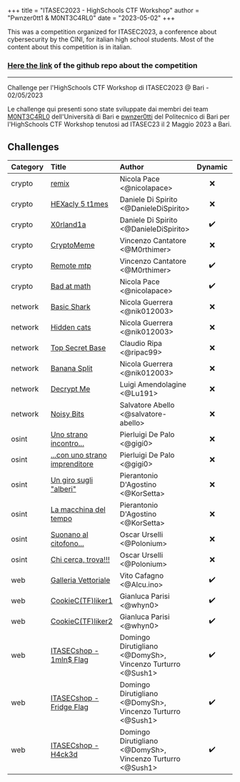 +++
title = "ITASEC2023 - HighSchools CTF Workshop"
author = "Pwnzer0tt1 & M0NT3C4RL0"
date = "2023-05-02"
+++

This was a competition organized for ITASEC2023, a conference about cybersecurity by the CINI, for italian high school students.
Most of the content about this competition is in italian.

### [Here the link](https://github.com/CyberHighSchools/ITASEC2023-CTF-Challenges/) of the github repo about the competition

---

Challenge per l'HighSchools CTF Workshop di ITASEC2023 @ Bari - 02/05/2023

Le challenge qui presenti sono state sviluppate dai membri dei team [M0NT3C4RL0](https://www.mntcrl.it/) dell'Università di Bari e [pwnzer0tti](https://pwnzer0tt1.it/) del Politecnico di Bari per l'HighSchools CTF Workshop tenutosi ad ITASEC23 il 2 Maggio 2023 a Bari.

## Challenges

| Category | Title                                           | Author                                                     |      Dynamic       | Type |                         Url | Port |
| :------- | :---------------------------------------------- | :--------------------------------------------------------- | :----------------: | ---: | --------------------------: | :--: |
| crypto   | [remix](https://github.com/CyberHighSchools/ITASEC2023-CTF-Challenges/tree/master/crypto/crypto01)                        | Nicola Pace <@nicolapace>                                  |        :x:         |      |                             |      |
| crypto   | [HEXacly 5 t1mes](https://github.com/CyberHighSchools/ITASEC2023-CTF-Challenges/tree/master/crypto/crypto02)              | Daniele Di Spirito <@DanieleDiSpirito>                     |        :x:         |      |                             |      |
| crypto   | [X0rland1a](https://github.com/CyberHighSchools/ITASEC2023-CTF-Challenges/tree/master/crypto/crypto03)                    | Daniele Di Spirito <@DanieleDiSpirito>                     | :heavy_check_mark: | http |  xorlandia.challs.itasec.it | 8080 |
| crypto   | [CryptoMeme](https://github.com/CyberHighSchools/ITASEC2023-CTF-Challenges/tree/master/crypto/crypto04)                   | Vincenzo Cantatore <@M0rthimer>                            |        :x:         |      |                             |      |
| crypto   | [Remote mtp](https://github.com/CyberHighSchools/ITASEC2023-CTF-Challenges/tree/master/crypto/crypto05)                   | Vincenzo Cantatore <@M0rthimer>                            | :heavy_check_mark: | http |  remotemtp.challs.itasec.it | 8081 |
| crypto   | [Bad at math](https://github.com/CyberHighSchools/ITASEC2023-CTF-Challenges/tree/master/crypto/crypto06)                  | Nicola Pace <@nicolapace>                                  | :heavy_check_mark: | http |   badatmat.challs.itasec.it | 8082 |
| network  | [Basic Shark](https://github.com/CyberHighSchools/ITASEC2023-CTF-Challenges/tree/master/network/network01)                | Nicola Guerrera <@nik012003>                               |        :x:         |      |                             |      |
| network  | [Hidden cats](https://github.com/CyberHighSchools/ITASEC2023-CTF-Challenges/tree/master/network/network02)                | Nicola Guerrera <@nik012003>                               |        :x:         |      |                             |      |
| network  | [Top Secret Base](https://github.com/CyberHighSchools/ITASEC2023-CTF-Challenges/tree/master/network/network03)            | Claudio Ripa <@ripac99>                                    |        :x:         |      |                             |      |
| network  | [Banana Split](https://github.com/CyberHighSchools/ITASEC2023-CTF-Challenges/tree/master/network/network04)               | Nicola Guerrera <@nik012003>                               |        :x:         |      |                             |      |
| network  | [Decrypt Me](https://github.com/CyberHighSchools/ITASEC2023-CTF-Challenges/tree/master/network/network05)                 | Luigi Amendolagine <@Lu191>                                |        :x:         |      |                             |      |
| network  | [Noisy Bits](https://github.com/CyberHighSchools/ITASEC2023-CTF-Challenges/tree/master/network/network06)                 | Salvatore Abello <@salvatore-abello>                       |        :x:         |      |                             |      |
| osint    | [Uno strano incontro...](https://github.com/CyberHighSchools/ITASEC2023-CTF-Challenges/tree/master/osint/osint01)         | Pierluigi De Palo <@gigi0>                                 |        :x:         |      |                             |      |
| osint    | [...con uno strano imprenditore](https://github.com/CyberHighSchools/ITASEC2023-CTF-Challenges/tree/master/osint/osint02) | Pierluigi De Palo <@gigi0>                                 |        :x:         |      |                             |      |
| osint    | [Un giro sugli "alberi"](https://github.com/CyberHighSchools/ITASEC2023-CTF-Challenges/tree/master/osint/osint03)         | Pierantonio D'Agostino <@KorSetta>                         |        :x:         |      |                             |      |
| osint    | [La macchina del tempo](https://github.com/CyberHighSchools/ITASEC2023-CTF-Challenges/tree/master/osint/osint04)          | Pierantonio D'Agostino <@KorSetta>                         |        :x:         |      |                             |      |
| osint    | [Suonano al citofono...](https://github.com/CyberHighSchools/ITASEC2023-CTF-Challenges/tree/master/osint/osint05)         | Oscar Urselli <@Polonium>                                  |        :x:         |      |                             |      |
| osint    | [Chi cerca, trova!!!](https://github.com/CyberHighSchools/ITASEC2023-CTF-Challenges/tree/master/osint/osint06)            | Oscar Urselli <@Polonium>                                  |        :x:         |      |                             |      |
| web      | [Galleria Vettoriale](https://github.com/CyberHighSchools/ITASEC2023-CTF-Challenges/tree/master/web/web01)                | Vito Cafagno <@Alcu.ino>                                   | :heavy_check_mark: | http |  vectorial.challs.itasec.it | 8083 |
| web      | [CookieC(TF)liker1](https://github.com/CyberHighSchools/ITASEC2023-CTF-Challenges/tree/master/web/web02)                  | Gianluca Parisi <@whyn0>                                   | :heavy_check_mark: | http |     cookie.challs.itasec.it | 8084 |
| web      | [CookieC(TF)liker2](https://github.com/CyberHighSchools/ITASEC2023-CTF-Challenges/tree/master/web/web03)                  | Gianluca Parisi <@whyn0>                                   | :heavy_check_mark: | http |     cookie.challs.itasec.it | 8084 |
| web      | [ITASECshop - 1mln$ Flag](https://github.com/CyberHighSchools/ITASEC2023-CTF-Challenges/tree/master/web/web04)            | Domingo Dirutigliano <@DomySh>, Vincenzo Turturro <@Sush1> | :heavy_check_mark: | http | itasecshop.challs.itasec.it | 8085 |
| web      | [ITASECshop - Fridge Flag](https://github.com/CyberHighSchools/ITASEC2023-CTF-Challenges/tree/master/web/web05)           | Domingo Dirutigliano <@DomySh>, Vincenzo Turturro <@Sush1> | :heavy_check_mark: | http | itasecshop.challs.itasec.it | 8085 |
| web      | [ITASECshop - H4ck3d](https://github.com/CyberHighSchools/ITASEC2023-CTF-Challenges/tree/master/web/web06)                | Domingo Dirutigliano <@DomySh>, Vincenzo Turturro <@Sush1> | :heavy_check_mark: | http | itasecshop.challs.itasec.it | 8085 |
